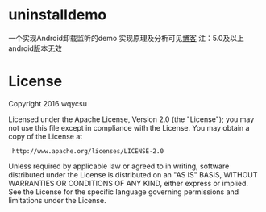 # uninstalldemo
一个实现Android卸载监听的demo
实现原理及分析可见[博客](http://www.jianshu.com/p/189e319a5c45)
注：5.0及以上android版本无效 
 
# License

 Copyright 2016 wqycsu

 Licensed under the Apache License, Version 2.0 (the "License");
 you may not use this file except in compliance with the License.
 You may obtain a copy of the License at

     http://www.apache.org/licenses/LICENSE-2.0

 Unless required by applicable law or agreed to in writing, software
 distributed under the License is distributed on an "AS IS" BASIS,
 WITHOUT WARRANTIES OR CONDITIONS OF ANY KIND, either express or implied.
 See the License for the specific language governing permissions and
 limitations under the License.
